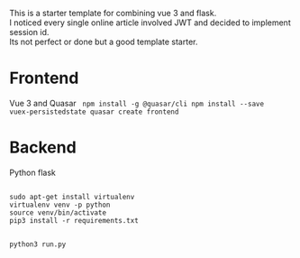 This is a starter template for combining vue 3 and flask.  
I noticed every single online article involved JWT and decided to implement session id.  
Its not perfect or done but a good template starter.  


# Frontend 
Vue 3 and Quasar
<code>
npm install -g @quasar/cli
npm install --save vuex-persistedstate
quasar create frontend
</code>

# Backend
Python flask

<code>
sudo apt-get install virtualenv
virtualenv venv -p python
source venv/bin/activate
pip3 install -r requirements.txt

python3 run.py
</code>